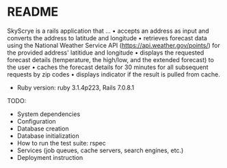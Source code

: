 # README
SkyScrye is a rails application that ...
• accepts an address as input and converts the address to latitude and longitude
• retrieves forecast data using the National Weather Service API (https://api.weather.gov/points/) for the provided address' latitidue and longitude
• displays the requested forecast details (temperature, the high/low, and the extended forecast) to the user
• caches the forecast details for 30 minutes for all subsequent requests by zip codes 
• displays indicator if the result is pulled from cache.

* Ruby version: ruby 3.1.4p223, Rails 7.0.8.1

TODO:
* System dependencies
* Configuration
* Database creation
* Database initialization
* How to run the test suite: rspec
* Services (job queues, cache servers, search engines, etc.)
* Deployment instruction
